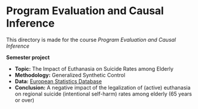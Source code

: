 # Program Evaluation and Causal Inference

This directory is made for the course *Program Evaluation and Causal Inference*

**Semester project**

* **Topic:** The Impact of Euthanasia on Suicide Rates among Elderly
* **Methodology:** Generalized Synthetic Control 
* **Data:** [European Statistics Database](https://ec.europa.eu/eurostat/web/main/data/database)
* **Conclusion:** A negative impact of the legalization of (active) euthanasia on regional suicide (intentional self-harm) rates among elderly (65 years or over)

